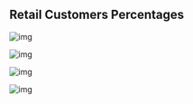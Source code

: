 ## Retail Customers Percentages

![img](https://github.com/Siddharthbadal/Data-Analysis-AdventureWorks2019/blob/main/AdventureWorks2019%20Data%20Analysis/Charts/RetailCustomersPercentages.png)


![img](https://raw.githubusercontent.com/Siddharthbadal/Data-Analysis-AdventureWorks2019/main/AdventureWorks2019%20Data%20Analysis/Charts/SalesByAgeGroupForCountry.png)


![img](https://raw.githubusercontent.com/Siddharthbadal/Data-Analysis-AdventureWorks2019/main/AdventureWorks2019%20Data%20Analysis/docs/assets/BikeSalesPercentage.png)



![img](https://raw.githubusercontent.com/Siddharthbadal/Data-Analysis-AdventureWorks2019/main/AdventureWorks2019%20Data%20Analysis/Charts/TotalDueByTop25CustInEachRegion.png)
